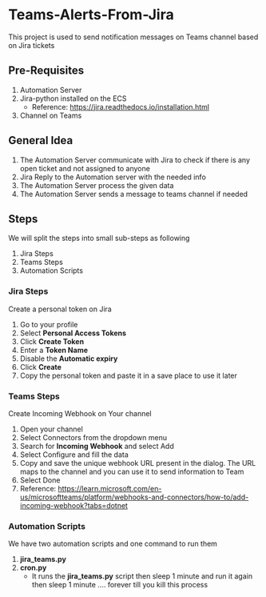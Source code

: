 # Teams-Alerts-From-Jira
This project is used to send notification messages on Teams channel based on Jira tickets

## Pre-Requisites
1. Automation Server
2. Jira-python installed on the ECS
    - Reference: https://jira.readthedocs.io/installation.html
3. Channel on Teams

## General Idea
1. The Automation Server communicate with Jira to check if there is any open ticket and not assigned to anyone
2. Jira Reply to the Automation server with the needed info
3. The Automation Server process the given data 
4. The Automation Server sends a message to teams channel if needed

## Steps
We will split the steps into small sub-steps as following

1. Jira Steps
2. Teams Steps
3. Automation Scripts

### Jira Steps
Create a personal token on Jira
  1. Go to your profile
  2. Select **Personal Access Tokens**
  3. Click **Create Token**
  4. Enter a **Token Name**
  5. Disable the **Automatic expiry**
  6. Click **Create**
  7. Copy the personal token and paste it in a save place to use it later

### Teams Steps
Create Incoming Webhook on Your channel
  1. Open your channel
  2. Select Connectors from the dropdown menu
  3. Search for **Incoming Webhook** and select Add
  4. Select Configure and fill the data
  5. Copy and save the unique webhook URL present in the dialog. The URL maps to the channel and you can use it to send information to Team
  6. Select Done
  7. Reference: https://learn.microsoft.com/en-us/microsoftteams/platform/webhooks-and-connectors/how-to/add-incoming-webhook?tabs=dotnet

### Automation Scripts
We have two automation scripts and one command to run them
1. **jira_teams.py**
2. **cron.py**
    - It runs the **jira_teams.py** script then sleep 1 minute and run it again then sleep 1 minute .... forever till you kill this process
